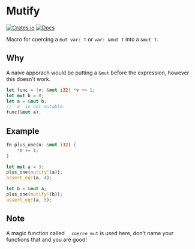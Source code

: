 # Mutify

[![Crates.io](https://img.shields.io/crates/v/mutify.svg)](https://crates.io/crates/mutify)
[![Docs](https://docs.rs/mutify/badge.svg)](https://docs.rs/mutify/latest/mutify/)

Macro for coercing a `mut var: T` or `var: &mut T` into a `&mut T`.

## Why

A naive apporach would be putting a `&mut` before the expression,
however this doesn't work.

```rust
let func = |v: &mut i32| *v += 1;
let mut b = 0;
let a = &mut b;
// `a` is not mutable.
func(&mut a);
```

## Example

```rust
fn plus_one(n: &mut i32) {
    *n += 1;
}

let mut a = 3;
plus_one(mutify!(a));
assert_eq!(a, 4);

let b = &mut a;
plus_one(mutify!(b));
assert_eq!(a, 5);
```

## Note

A magic function called `__coerce_mut` is used here, don't name your
functions that and you are good!
